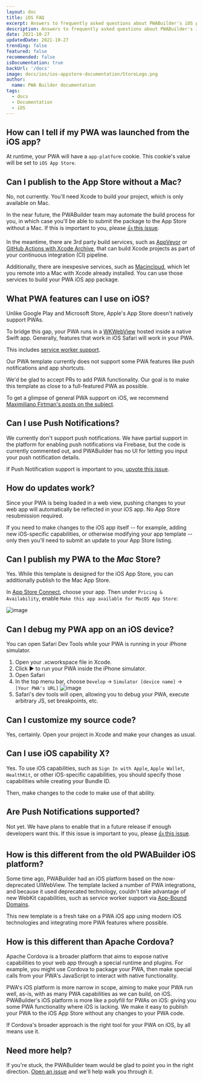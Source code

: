 ```yaml
---
layout: doc
title: iOS FAQ
excerpt: Answers to frequently asked questions about PWABuilder's iOS platform
description: Answers to frequently asked questions about PWABuilder's iOS platform
date: 2021-10-27
updatedDate: 2021-10-27
trending: false
featured: false
recommended: false
isDocumentation: true
backUrl: '/docs'
image: docs/ios/ios-appstore-documentation/StoreLogo.png
author:
  name: PWA Builder documentation
tags:
  - docs
  - Documentation
  - iOS
---
```


## How can I tell if my PWA was launched from the iOS app?

At runtime, your PWA will have a `app-platform` cookie. This cookie's value will be set to `iOS App Store`.

## Can I publish to the App Store without a Mac?

No, not currently. You'll need Xcode to build your project, which is only available on Mac.

In the near future, the PWABuilder team may automate the build process for you, in which case you'll be able to submit the package to the App Store without a Mac. If this is important to you, please [👍 this issue](https://github.com/pwa-builder/pwabuilder-ios/issues/9).

In the meantime, there are 3rd party build services, such as [AppVeyor](https://www.appveyor.com/pricing/) or [GitHub Actions with Xcode Archive](https://github.com/marketplace/actions/xcode-archive), that can build Xcode projects as part of your continuous integration (CI) pipeline. 

Additionally, there are inexpesive services, such as [Macincloud](https://www.macincloud.com/), which let you remote into a Mac with Xcode already installed. You can use those services to build your PWA iOS app package.

## What PWA features can I use on iOS?

Unlike Google Play and Microsoft Store, Apple's App Store doesn't natively support PWAs.

To bridge this gap, your PWA runs in a [WKWebView](https://developer.apple.com/documentation/webkit/wkwebview) hosted inside a native Swift app. Generally, features that work in iOS Safari will work in your PWA.

This includes [service worker support](https://love2dev.com/blog/apple-ships-service-workers/).

Our PWA template currently does not support some PWA features like push notifications and app shortcuts.

We'd be glad to accept PRs to add PWA functionality. Our goal is to make this template as close to a full-featured PWA as possible.

To get a glimpse of general PWA support on iOS, we recommend [Maximiliano Firtman's posts on the subject](https://firt.dev/tags/ios/).

## Can I use Push Notifications?

We currently don't support push notifications. We have partial support in the platform for enabling push notifications via Firebase, but the code is currently commented out, and PWABuilder has no UI for letting you input your push notification details.

If Push Notification support is important to you, [upvote this issue](https://github.com/pwa-builder/pwabuilder-ios/issues/6).

## How do updates work?

Since your PWA is being loaded in a web view, pushing changes to your web app will automatically be reflected in your iOS app. No App Store resubmission required.

If you need to make changes to the iOS app itself -- for example, adding new iOS-specific capabilities, or otherwise modifying your app template -- only then you'll need to submit an update to your App Store listing.

## Can I publish my PWA to the *Mac* Store?

Yes. While this template is designed for the iOS App Store, you can additionally publish to the Mac App Store.

In [App Store Connect](https://appstoreconnect.apple.com/apps), choose your app. Then under `Pricing & Availability`, enable `Make this app available for MacOS App Store`:

![image](https://user-images.githubusercontent.com/312936/138754831-17de3a87-5a8a-47c3-8137-331125ced1e0.png)

## Can I debug my PWA app on an iOS device?

You can open Safari Dev Tools while your PWA is running in your iPhone simulator.

1. Open your .xcworkspace file in Xcode.
2. Click ▶ to run your PWA inside the iPhone simulator.
3. Open Safari
4. In the top menu bar, choose `Develop` -> `Simulator [device name]` -> `[Your PWA's URL]`
![image](https://user-images.githubusercontent.com/312936/138755619-c7a0cb7a-c96d-4640-a808-3aae24e9b1ef.png)
5. Safari's dev tools will open, allowing you to debug your PWA, execute arbitrary JS, set breakpoints, etc.

## Can I customize my source code?

Yes, certainly. Open your project in Xcode and make your changes as usual.

## Can I use iOS capability X?

Yes. To use iOS capabilities, such as `Sign In with Apple`, `Apple Wallet`, `HealthKit`, or other iOS-specific capabilities, you should specify those capabilities while creating your Bundle ID.

Then, make changes to the code to make use of that ability.

## Are Push Notifications supported?

Not yet. We have plans to enable that in a future release if enough developers want this. If this issue is important to you, please [👍 this issue](https://github.com/pwa-builder/pwabuilder-ios/issues/6).

## How is this different from the old PWABuilder iOS platform?

Some time ago, PWABuilder had an iOS platform based on the now-deprecated UIWebView. The template lacked a number of PWA integrations, and because it used deprecated technology, couldn't take advantage of new WebKit capabilities, such as service worker support via [App-Bound Domains](https://webkit.org/blog/10882/app-bound-domains/).

This new template is a fresh take on a PWA iOS app using modern iOS technologies and integrating more PWA features where possible.

## How is this different than Apache Cordova?

Apache Cordova is a broader platform that aims to expose native capabilities to your web app through a special runtime and plugins. For example, you might use Cordova to package your PWA, then make special calls from your PWA's JavaScript to interact with native functionality.

PWA's iOS platform is more narrow in scope, aiming to make your PWA run well, as-is, with as many PWA capabilities as we can build, on iOS. PWABuilder's iOS platform is more like a polyfill for PWAs on iOS: giving you some PWA functionality where iOS is lacking. We make it easy to publish your PWA to the iOS App Store without any changes to your PWA code.

If Cordova's broader approach is the right tool for your PWA on iOS, by all means use it.

## Need more help?

If you're stuck, the PWABuilder team would be glad to point you in the right direction. [Open an issue](https://github.com/pwa-builder/PWABuilder/issues/new?assignees=&labels=ios-platform,question%20%3Agrey_question%3A&body=Type%20your%20question%20here.%20Please%20include%20the%20URL%20to%20your%20PWA.%0A%0A%3E%20If%20my%20answer%20was%20in%20the%20docs%20all%20along%2C%20I%20promise%20to%20give%20%245%20USD%20to%20charity.) and we'll help walk you through it.
